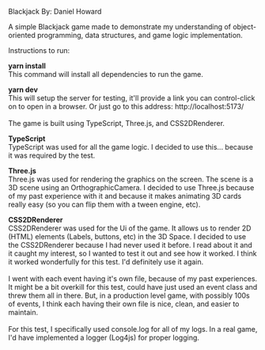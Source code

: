 Blackjack
By: Daniel Howard

A simple Blackjack game made to demonstrate my understanding of object-oriented programming, data structures, and game logic implementation.

Instructions to run:

**yarn install**<br />
This command will install all dependencies to run the game.

**yarn dev**<br />
This will setup the server for testing, it'll provide a link you can control-click on to open in a browser.
Or just go to this address: http://localhost:5173/
<br /><br />
The game is built using TypeScript, Three.js, and CSS2DRenderer.

**TypeScript**<br />
TypeScript was used for all the game logic. I decided to use this... because it was required by the test.

**Three.js**<br />
Three.js was used for rendering the graphics on the screen. The scene is a 3D scene using an OrthographicCamera. I decided to use Three.js because of my past experience with it and because it makes animating 3D cards really easy (so you can flip them with a tween engine, etc).

**CSS2DRenderer**<br />
CSS2DRenderer was used for the Ui of the game. It allows us to render 2D (HTML) elements (Labels, buttons, etc) in the 3D Space. I decided to use the CSS2DRenderer because I had never used it before. I read about it and it caught my interest, so I wanted to test it out and see how it worked. I think it worked wonderfully for this test. I'd definitely use it again.
<br /><br />
I went with each event having it's own file, because of my past experiences. It might be a bit overkill for this test, could have just used an event class and threw them all in there. But, in a production level game, with possibly 100s of events, I think each having their own file is nice, clean, and easier to maintain.
<br /><br />
For this test, I specifically used console.log for all of my logs. In a real game, I'd have implemented a logger (Log4js) for proper logging.